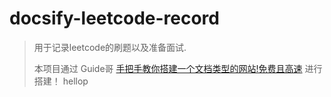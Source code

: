 # docsify-leetcode-record

> 用于记录leetcode的刷题以及准备面试.
>
> 本项目通过 Guide哥 [手把手教你搭建一个文档类型的网站!免费且高速](https://mp.weixin.qq.com/s?__biz=Mzg2OTA0Njk0OA==&mid=2247486555&idx=2&sn=8486026ee9f9ba645ff0363df6036184&chksm=cea24390f9d5ca86ff4177c0aca5e719de17dc89e918212513ee661dd56f17ca8269f4a6e303&token=298703358&lang=zh_CN#rd) 进行搭建！
hellop